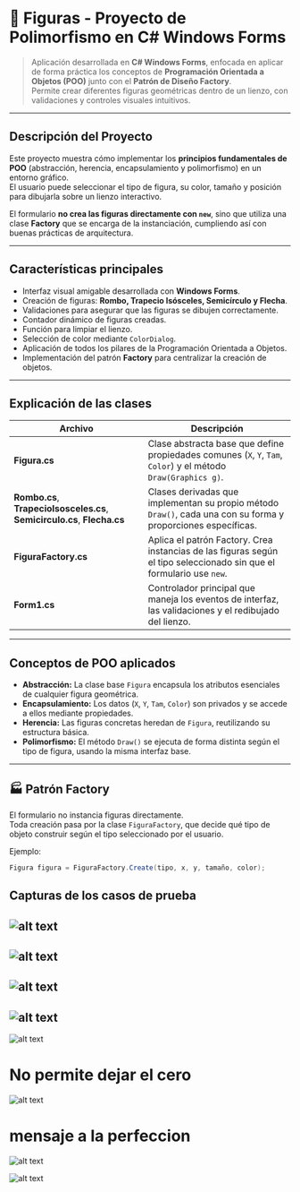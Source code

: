 # 🧩 Figuras - Proyecto de Polimorfismo en C# Windows Forms

> Aplicación desarrollada en **C# Windows Forms**, enfocada en aplicar de forma práctica los conceptos de **Programación Orientada a Objetos (POO)** junto con el **Patrón de Diseño Factory**.  
> Permite crear diferentes figuras geométricas dentro de un lienzo, con validaciones y controles visuales intuitivos.

---

## Descripción del Proyecto

Este proyecto muestra cómo implementar los **principios fundamentales de POO** (abstracción, herencia, encapsulamiento y polimorfismo) en un entorno gráfico.  
El usuario puede seleccionar el tipo de figura, su color, tamaño y posición para dibujarla sobre un lienzo interactivo.

El formulario **no crea las figuras directamente con `new`**, sino que utiliza una clase **Factory** que se encarga de la instanciación, cumpliendo así con buenas prácticas de arquitectura.

---

##  Características principales

- Interfaz visual amigable desarrollada con **Windows Forms**.  
- Creación de figuras: **Rombo, Trapecio Isósceles, Semicírculo y Flecha**.  
- Validaciones para asegurar que las figuras se dibujen correctamente.  
- Contador dinámico de figuras creadas.  
- Función para limpiar el lienzo.  
- Selección de color mediante `ColorDialog`.  
- Aplicación de todos los pilares de la Programación Orientada a Objetos.  
- Implementación del patrón **Factory** para centralizar la creación de objetos.


---

##  Explicación de las clases

| Archivo | Descripción |
|----------|-------------|
| **Figura.cs** | Clase abstracta base que define propiedades comunes (`X`, `Y`, `Tam`, `Color`) y el método `Draw(Graphics g)`. |
| **Rombo.cs**, **TrapecioIsosceles.cs**, **Semicirculo.cs**, **Flecha.cs** | Clases derivadas que implementan su propio método `Draw()`, cada una con su forma y proporciones específicas. |
| **FiguraFactory.cs** | Aplica el patrón Factory. Crea instancias de las figuras según el tipo seleccionado sin que el formulario use `new`. |
| **Form1.cs** | Controlador principal que maneja los eventos de interfaz, las validaciones y el redibujado del lienzo. |

---

##  Conceptos de POO aplicados

- **Abstracción:** La clase base `Figura` encapsula los atributos esenciales de cualquier figura geométrica.  
- **Encapsulamiento:** Los datos (`X`, `Y`, `Tam`, `Color`) son privados y se accede a ellos mediante propiedades.  
- **Herencia:** Las figuras concretas heredan de `Figura`, reutilizando su estructura básica.  
- **Polimorfismo:** El método `Draw()` se ejecuta de forma distinta según el tipo de figura, usando la misma interfaz base.

---

## 🏭 Patrón Factory

El formulario no instancia figuras directamente.  
Toda creación pasa por la clase `FiguraFactory`, que decide qué tipo de objeto construir según el tipo seleccionado por el usuario.

Ejemplo:
```csharp
Figura figura = FiguraFactory.Create(tipo, x, y, tamaño, color);
```

## Capturas de los casos de prueba 
![alt text](imagenes/image.png)
----
![alt text](imagenes/image-1.png)
-------
![alt text](imagenes/image-2.png)
-----
![alt text](imagenes/image-3.png)
----
![alt text](imagenes/image-4.png)
# No permite dejar el cero
![alt text](imagenes/image-5.png)
# mensaje a la perfeccion
![alt text](imagenes/image-6.png)

![alt text](imagenes/image-7.png)